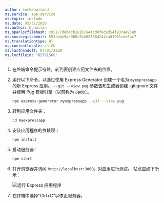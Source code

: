 ```yaml
---
author: burkeholland
ms.service: app-service
ms.topic: include
ms.date: 03/31/2020
ms.author: buhollan
ms.openlocfilehash: c95177d6b4cb101b764acd8f8dad54f937a495eb
ms.sourcegitcommit: 553da4e9aa988e5bb823364244ea81961cee5bc7
ms.translationtype: HT
ms.contentlocale: zh-CN
ms.lasthandoff: 07/01/2020
ms.locfileid: "85791560"
---
```

1. 在终端命令提示符处，转到要创建应用文件夹的位置。

1. 运行以下命令，以通过使用 Express Generator 创建一个名为 `myexpressapp` 的新 Express 应用。 `--git --view pug` 参数告知生成器创建 .gitignore 文件并使用 [Pug](https://pugjs.org/api/getting-started.html) 模板引擎（以前称为 Jade）。

    ```bash
    npx express-generator myexpressapp --git --view pug
    ```

1. 转到应用文件夹：

    ```bash
    cd myexpressapp
    ```

1. 安装应用程序的依赖项：

    ```bash
    npm install
    ```

1. 启动服务器：

    ```bash
    npm start
    ```

1. 打开浏览器并访问 `http://localhost:3000`，对应用进行测试。 站点应如下所示：

    ![运行 Express 应用程序](../media/deploy-azure/express.png)

1. 在终端中选择“Ctrl+C”以停止服务器。  
 
